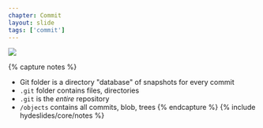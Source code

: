 ```yaml
---
chapter: Commit
layout: slide
tags: ['commit']
---
```


<img class="diagram" src="assets/diagrams/git-commit-structure.png">

{% capture notes %}
* Git folder is a directory "database" of snapshots for every commit
* `.git` folder contains files, directories
* `.git` is the _entire_ repository
* `/objects` contains all commits, blob, trees
{% endcapture %}
{% include hydeslides/core/notes %}
